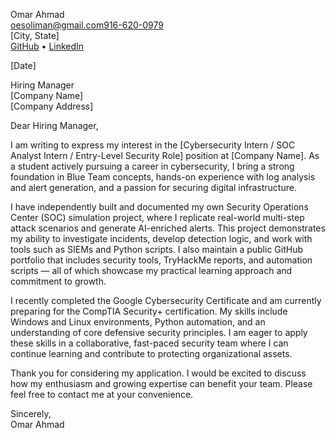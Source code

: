 Omar Ahmad  
oesoliman@gmail.com916-620-0979  
[City, State]  
[GitHub](https://github.com/omarahmadsec) • [LinkedIn](https://www.linkedin.com/in/omar-ahmad-873586270/)  

[Date]

Hiring Manager  
[Company Name]  
[Company Address]  

Dear Hiring Manager,

I am writing to express my interest in the [Cybersecurity Intern / SOC Analyst Intern / Entry-Level Security Role] position at [Company Name]. As a student actively pursuing a career in cybersecurity, I bring a strong foundation in Blue Team concepts, hands-on experience with log analysis and alert generation, and a passion for securing digital infrastructure.

I have independently built and documented my own Security Operations Center (SOC) simulation project, where I replicate real-world multi-step attack scenarios and generate AI-enriched alerts. This project demonstrates my ability to investigate incidents, develop detection logic, and work with tools such as SIEMs and Python scripts. I also maintain a public GitHub portfolio that includes security tools, TryHackMe reports, and automation scripts — all of which showcase my practical learning approach and commitment to growth.

I recently completed the Google Cybersecurity Certificate and am currently preparing for the CompTIA Security+ certification. My skills include Windows and Linux environments, Python automation, and an understanding of core defensive security principles. I am eager to apply these skills in a collaborative, fast-paced security team where I can continue learning and contribute to protecting organizational assets.

Thank you for considering my application. I would be excited to discuss how my enthusiasm and growing expertise can benefit your team. Please feel free to contact me at your convenience.

Sincerely,  
Omar Ahmad

